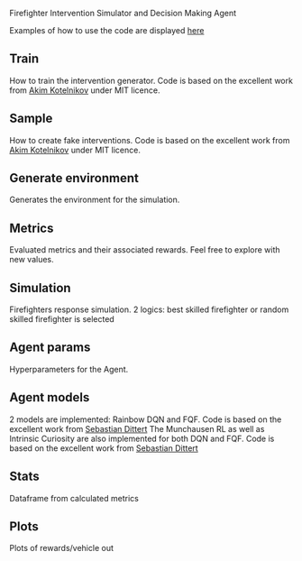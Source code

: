 Firefighter Intervention Simulator and Decision Making Agent

Examples of how to use the code are displayed [here](Examples.ipynb)

## Train

How to train the intervention generator. Code is based on the excellent work from [Akim Kotelnikov](https://github.com/yandex-research/tab-ddpm/blob/main/LICENSE.md) under MIT licence.

## Sample

How to create fake interventions. Code is based on the excellent work from [Akim Kotelnikov](https://github.com/yandex-research/tab-ddpm/blob/main/LICENSE.md) under MIT licence.

## Generate environment

Generates the environment for the simulation.

## Metrics

Evaluated metrics and their associated rewards. Feel free to explore with new values.

## Simulation

Firefighters response simulation. 2 logics: best skilled firefighter or random skilled firefighter is selected

## Agent params

Hyperparameters for the Agent.

## Agent models

2 models are implemented: Rainbow DQN and FQF. Code is based on the excellent work from [Sebastian Dittert](https://github.com/BY571)
The Munchausen RL as well as Intrinsic Curiosity are also implemented for both DQN and FQF. Code is based on the excellent work from [Sebastian Dittert](https://github.com/BY571)

## Stats

Dataframe from calculated metrics

## Plots

Plots of rewards/vehicle out

